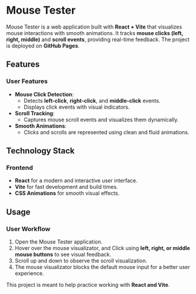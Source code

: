 # Mouse Tester

Mouse Tester is a web application built with **React + Vite** that visualizes mouse interactions with smooth animations. It tracks **mouse clicks (left, right, middle)** and **scroll events**, providing real-time feedback. The project is deployed on **GitHub Pages**.

## Features

### User Features
- **Mouse Click Detection**:  
  - Detects **left-click**, **right-click**, and **middle-click** events.  
  - Displays click events with visual indicators.  
- **Scroll Tracking**:  
  - Captures mouse scroll events and visualizes them dynamically.  
- **Smooth Animations**:  
  - Clicks and scrolls are represented using clean and fluid animations.  

## Technology Stack

### Frontend
- **React** for a modern and interactive user interface.  
- **Vite** for fast development and build times.  
- **CSS Animations** for smooth visual effects.  


## Usage

### User Workflow
1. Open the Mouse Tester application.  
2. Hover over the mouse visualizator, and Click using **left, right, or middle mouse buttons** to see visual feedback.  
3. Scroll up and down to observe the scroll visualization.
4. The mouse visualizator blocks the default mouse input for a better user experience.

This project is meant to help practice working with **React and Vite**.
